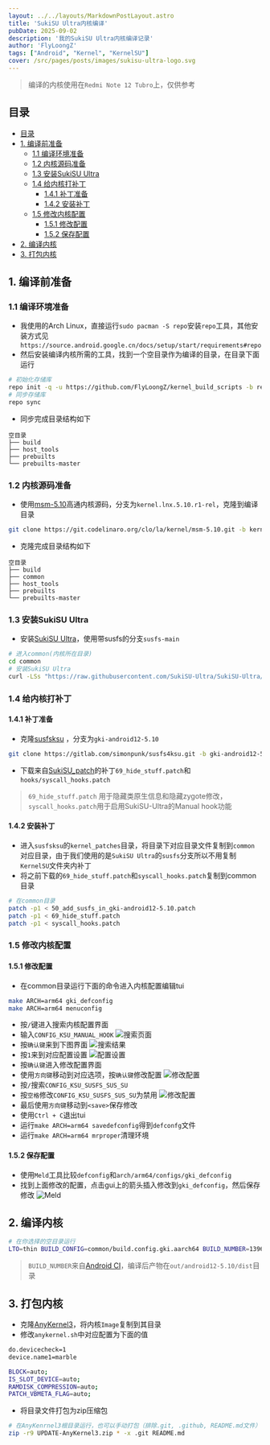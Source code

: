 ```yaml
---
layout: ../../layouts/MarkdownPostLayout.astro
title: 'SukiSU Ultra内核编译'
pubDate: 2025-09-02
description: '我的SukiSU Ultra内核编译记录'
author: 'FlyLoongZ'
tags: ["Android", "Kernel", "KernelSU"]
cover: /src/pages/posts/images/sukisu-ultra-logo.svg
---
```

> 编译的内核使用在`Redmi Note 12 Tubro`上，仅供参考
  
## 目录
- [目录](#目录)
- [1. 编译前准备](#1-编译前准备)
  - [1.1 编译环境准备](#11-编译环境准备)
  - [1.2 内核源码准备](#12-内核源码准备)
  - [1.3 安装SukiSU Ultra](#13-安装sukisu-ultra)
  - [1.4 给内核打补丁](#14-给内核打补丁)
    - [1.4.1 补丁准备](#141-补丁准备)
    - [1.4.2 安装补丁](#142-安装补丁)
  - [1.5 修改内核配置](#15-修改内核配置)
    - [1.5.1 修改配置](#151-修改配置)
    - [1.5.2 保存配置](#152-保存配置)
- [2. 编译内核](#2-编译内核)
- [3. 打包内核](#3-打包内核)


## 1. 编译前准备
### 1.1 编译环境准备
- 我使用的Arch Linux，直接运行`sudo pacman -S repo`安装`repo`工具，其他安装方式见`https://source.android.google.cn/docs/setup/start/requirements#repo`
- 然后安装编译内核所需的工具，找到一个空目录作为编译的目录，在目录下面运行
```  bash
# 初始化存储库
repo init -q -u https://github.com/FlyLoongZ/kernel_build_scripts -b repo_manifest
# 同步存储库
repo sync
```
- 同步完成目录结构如下
```
空目录
├── build
├── host_tools
├── prebuilts 
└── prebuilts-master
```

### 1.2 内核源码准备
- 使用[msm-5.10](https://git.codelinaro.org/clo/la/kernel/msm-5.10)高通内核源码，分支为`kernel.lnx.5.10.r1-rel`，克隆到编译目录
``` bash
git clone https://git.codelinaro.org/clo/la/kernel/msm-5.10.git -b kernel.lnx.5.10.r1-rel common
```
- 克隆完成目录结构如下
```
空目录
├── build
├── common
├── host_tools
├── prebuilts 
└── prebuilts-master
```

### 1.3 安装SukiSU Ultra
- 安装[SukiSU Ultra](https://github.com/SukiSU-Ultra/SukiSU-Ultra)，使用带susfs的分支`susfs-main`
``` bash
# 进入common(内核所在目录)
cd common
# 安装SukiSU Ultra
curl -LSs "https://raw.githubusercontent.com/SukiSU-Ultra/SukiSU-Ultra/main/kernel/setup.sh" | bash -s susfs-main
```

### 1.4 给内核打补丁
#### 1.4.1 补丁准备
- 克隆[susfsksu](https://gitlab.com/simonpunk/susfs4ksu) ，分支为`gki-android12-5.10`
``` bash
git clone https://gitlab.com/simonpunk/susfs4ksu.git -b gki-android12-5.10
```
- 下载来自[SukiSU_patch](https://github.com/SukiSU-Ultra/SukiSU_patch)的补丁`69_hide_stuff.patch`和`hooks/syscall_hooks.patch`
> `69_hide_stuff.patch` 用于隐藏类原生信息和隐藏zygote修改，
`syscall_hooks.patch`用于启用SukiSU-Ultra的Manual hook功能
#### 1.4.2 安装补丁
- 进入`susfsksu`的`kernel_patches`目录，将目录下对应目录文件复制到`common`对应目录，由于我们使用的是`SukiSU Ultra`的`susfs`分支所以不用复制`KernelSU`文件夹内补丁
- 将之前下载的`69_hide_stuff.patch`和`syscall_hooks.patch`复制到common目录
``` bash
# 在common目录
patch -p1 < 50_add_susfs_in_gki-android12-5.10.patch
patch -p1 < 69_hide_stuff.patch
patch -p1 < syscall_hooks.patch
```

### 1.5 修改内核配置
#### 1.5.1 修改配置
- 在common目录运行下面的命令进入内核配置编辑tui
``` bash
make ARCH=arm64 gki_defconfig
make ARCH=arm64 menuconfig
```
- 按`/`键进入搜索内核配置界面
- 输入`CONFIG_KSU_MANUAL_HOOK`
![搜索页面](images/kernel_config_tui_search.png)
- 按`确认键`来到下图界面
![搜索结果](images/kernel_config_tui_search_results.png)
- 按`1`来到对应配置设置
![配置设置](images/kernel_config_tui_set.png)
- 按`确认键`进入修改配置界面
- 使用`方向键`移动到对应选项，按`确认键`修改配置
![修改配置](images/kernel_config_tui_edit.png)
- 按`/`搜索`CONFIG_KSU_SUSFS_SUS_SU`
- 按`空格`修改`CONFIG_KSU_SUSFS_SUS_SU`为禁用
![修改配置](images/kernel_config_tui_disable.png)
- 最后使用`方向键`移动到`<save>`保存修改
- 使用`Ctrl + C`退出tui
- 运行`make ARCH=arm64 savedefconfig`得到`defconfg`文件
- 运行`make ARCH=arm64 mrproper`清理环境

#### 1.5.2 保存配置
- 使用`Meld`工具比较`defconfig`和`arch/arm64/configs/gki_defconfig`
- 找到上面修改的配置，点击gui上的箭头插入修改到`gki_defconfig`，然后保存修改
![Meld](images/config_meld.png)

## 2. 编译内核
``` bash
# 在你选择的空目录运行
LTO=thin BUILD_CONFIG=common/build.config.gki.aarch64 BUILD_NUMBER=13968086 build/build.sh -j$(nproc --all) | tee build.log
```
> `BUILD_NUMBER`来自[Android CI](ci.android.com)，编译后产物在`out/android12-5.10/dist`目录

## 3. 打包内核
- 克隆[AnyKernel3](https://github.com/osm0sis/AnyKernel3)，将内核`Image`复制到其目录
- 修改`anykernel.sh`中对应配置为下面的值
``` bash
do.devicecheck=1
device.name1=marble

BLOCK=auto;
IS_SLOT_DEVICE=auto;
RAMDISK_COMPRESSION=auto;
PATCH_VBMETA_FLAG=auto;
```
- 将目录文件打包为zip压缩包
``` bash
# 在AnyKenrnel3根目录运行，也可以手动打包（排除.git, .github, README.md文件）
zip -r9 UPDATE-AnyKernel3.zip * -x .git README.md 
```
